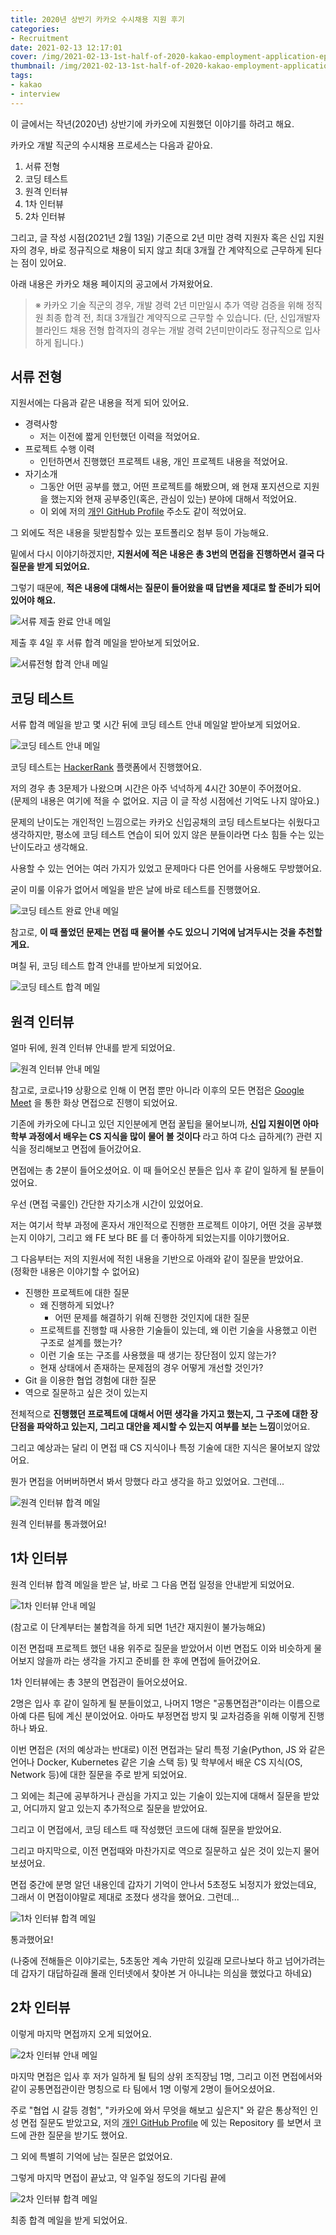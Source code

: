 ```yaml
---
title: 2020년 상반기 카카오 수시채용 지원 후기
categories:
- Recruitment
date: 2021-02-13 12:17:01
cover: /img/2021-02-13-1st-half-of-2020-kakao-employment-application-epilogue/thumbnail.png
thumbnail: /img/2021-02-13-1st-half-of-2020-kakao-employment-application-epilogue/thumbnail.png
tags:
- kakao
- interview
---
```


이 글에서는 작년(2020년) 상반기에 카카오에 지원했던 이야기를 하려고 해요.

<!-- more -->

카카오 개발 직군의 수시채용 프로세스는 다음과 같아요.

1. 서류 전형
2. 코딩 테스트
3. 원격 인터뷰
4. 1차 인터뷰
5. 2차 인터뷰

그리고, 글 작성 시점(2021년 2월 13일) 기준으로 2년 미만 경력 지원자 혹은 신입 지원자의 경우,
바로 정규직으로 채용이 되지 않고 최대 3개월 간 계약직으로 근무하게 된다는 점이 있어요.

아래 내용은 카카오 채용 페이지의 공고에서 가져왔어요.

> ※ 카카오 기술 직군의 경우, 개발 경력 2년 미만일시 추가 역량 검증을 위해 정직원 최종 합격 전, 최대 3개월간 계약직으로 근무할 수 있습니다.
> (단, 신입개발자 블라인드 채용 전형 합격자의 경우는 개발 경력 2년미만이라도 정규직으로 입사하게 됩니다.)

## 서류 전형

지원서에는 다음과 같은 내용을 적게 되어 있어요.

- 경력사항
    - 저는 이전에 짧게 인턴했던 이력을 적었어요.
- 프로젝트 수행 이력
    - 인턴하면서 진행했던 프로젝트 내용, 개인 프로젝트 내용을 적었어요.
- 자기소개
    - 그동안 어떤 공부를 했고, 어떤 프로젝트를 해봤으며, 왜 현재 포지션으로 지원을 했는지와 현재 공부중인(혹은, 관심이 있는) 분야에 대해서 적었어요.
    - 이 외에 저의 [개인 GitHub Profile](https://github.com/hoony9x) 주소도 같이 적었어요.
    
그 외에도 적은 내용을 뒷받침할수 있는 포트폴리오 첨부 등이 가능해요.

밑에서 다시 이야기하겠지만, **지원서에 적은 내용은 총 3번의 면접을 진행하면서 결국 다 질문을 받게 되었어요.**

그렇기 때문에, **적은 내용에 대해서는 질문이 들어왔을 때 답변을 제대로 할 준비가 되어 있어야 해요.**

![서류 제출 완료 안내 메일](/img/2021-02-13-1st-half-of-2020-kakao-employment-application-epilogue/document-submitted.png)

제출 후 4일 후 서류 합격 메일을 받아보게 되었어요.

![서류전형 합격 안내 메일](/img/2021-02-13-1st-half-of-2020-kakao-employment-application-epilogue/document-pass.png)

## 코딩 테스트

서류 합격 메일을 받고 몇 시간 뒤에 코딩 테스트 안내 메일알 받아보게 되었어요.

![코딩 테스트 안내 메일](/img/2021-02-13-1st-half-of-2020-kakao-employment-application-epilogue/coding_test_guide.png)

코딩 테스트는 [HackerRank](https://www.hackerrank.com/) 플랫폼에서 진행했어요.

저의 경우 총 3문제가 나왔으며 시간은 아주 넉넉하게 4시간 30분이 주어졌어요.  
(문제의 내용은 여기에 적을 수 없어요. 지금 이 글 작성 시점에선 기억도 나지 않아요.)

문제의 난이도는 개인적인 느낌으로는 카카오 신입공채의 코딩 테스트보다는 쉬웠다고 생각하지만, 평소에 코딩 테스트 연습이 되어 있지 않은 분들이라면 다소 힘들 수는 있는 난이도라고 생각해요.

사용할 수 있는 언어는 여러 가지가 있었고 문제마다 다른 언어를 사용해도 무방했어요.

굳이 미룰 이유가 없어서 메일을 받은 날에 바로 테스트를 진행했어요.

![코딩 테스트 완료 안내 메일](/img/2021-02-13-1st-half-of-2020-kakao-employment-application-epilogue/coding_test_finished.png)

참고로, **이 때 풀었던 문제는 면접 때 물어볼 수도 있으니 기억에 남겨두시는 것을 추천할게요.**

며칠 뒤, 코딩 테스트 합격 안내를 받아보게 되었어요.

![코딩 테스트 합격 메일](/img/2021-02-13-1st-half-of-2020-kakao-employment-application-epilogue/coding_test_pass.png)

## 원격 인터뷰

얼마 뒤에, 원격 인터뷰 안내를 받게 되었어요.

![원격 인터뷰 안내 메일](/img/2021-02-13-1st-half-of-2020-kakao-employment-application-epilogue/remote_interview_guide.png)

참고로, 코로나19 상황으로 인해 이 면접 뿐만 아니라 이후의 모든 면접은 [Google Meet](https://meet.google.com/) 을 통한 화상 면접으로 진행이 되었어요.

기존에 카카오에 다니고 있던 지인분에게 면접 꿀팁을 물어보니까, **신입 지원이면 아마 학부 과정에서 배우는 CS 지식을 많이 물어 볼 것이다** 라고 하여 다소 급하게(?) 관련 지식을 정리해보고 면접에 들어갔어요.

면접에는 총 2분이 들어오셨어요. 이 때 들어오신 분들은 입사 후 같이 일하게 될 분들이었어요.

우선 (면접 국룰인) 간단한 자기소개 시간이 있었어요.

저는 여기서 학부 과정에 혼자서 개인적으로 진행한 프로젝트 이야기, 어떤 것을 공부했는지 이야기, 그리고 왜 FE 보다 BE 를 더 좋아하게 되었는지를 이야기했어요.

그 다음부터는 저의 지원서에 적힌 내용을 기반으로 아래와 같이 질문을 받았어요.  
(정확한 내용은 이야기할 수 없어요)

- 진행한 프로젝트에 대한 질문
  - 왜 진행하게 되었나?
    - 어떤 문제를 해결하기 위해 진행한 것인지에 대한 질문
  - 프로젝트를 진행할 때 사용한 기술들이 있는데, 왜 이런 기술을 사용했고 이런 구조로 설계를 했는가?
  - 이런 기술 또는 구조를 사용했을 때 생기는 장단점이 있지 않는가?
  - 현재 상태에서 존재하는 문제점의 경우 어떻게 개선할 것인가?
- Git 을 이용한 협업 경험에 대한 질문
- 역으로 질문하고 싶은 것이 있는지

전체적으로 **진행했던 프로젝트에 대해서 어떤 생각을 가지고 했는지, 그 구조에 대한 장단점을 파악하고 있는지, 그리고 대안을 제시할 수 있는지 여부를 보는 느낌**이었어요.

그리고 예상과는 달리 이 면접 때 CS 지식이나 특정 기술에 대한 지식은 물어보지 않았어요.

뭔가 면접을 어버버하면서 봐서 망했다 라고 생각을 하고 있었어요. 그런데...

![원격 인터뷰 합격 메일](/img/2021-02-13-1st-half-of-2020-kakao-employment-application-epilogue/remote_interview_pass.png)

원격 인터뷰를 통과했어요!

## 1차 인터뷰

원격 인터뷰 합격 메일을 받은 날, 바로 그 다음 면접 일정을 안내받게 되었어요.

![1차 인터뷰 안내 메일](/img/2021-02-13-1st-half-of-2020-kakao-employment-application-epilogue/1st_interview_guide.png)

(참고로 이 단계부터는 불합격을 하게 되면 1년간 재지원이 불가능해요)

이전 면접때 프로젝트 했던 내용 위주로 질문을 받았어서 이번 면접도 이와 비슷하게 물어보지 않을까 라는 생각을 가지고 준비를 한 후에 면접에 들어갔어요.

1차 인터뷰에는 총 3분의 면접관이 들어오셨어요.

2명은 입사 후 같이 일하게 될 분들이었고, 나머지 1명은 "공통면접관"이라는 이름으로 아예 다른 팀에 계신 분이었어요. 아마도 부정면접 방지 및 교차검증을 위해 이렇게 진행하나 봐요.

이번 면접은 (저의 예상과는 반대로) 이전 면접과는 달리 특정 기술(Python, JS 와 같은 언어나 Docker, Kubernetes 같은 기술 스택 등) 및 학부에서 배운 CS 지식(OS, Network 등)에 대한 질문을 주로 받게 되었어요.

그 외에는 최근에 공부하거나 관심을 가지고 있는 기술이 있는지에 대해서 질문을 받았고, 어디까지 알고 있는지 추가적으로 질문을 받았어요.

그리고 이 면접에서, 코딩 테스트 때 작성했던 코드에 대해 질문을 받았어요.

그리고 마지막으로, 이전 면접때와 마찬가지로 역으로 질문하고 싶은 것이 있는지 물어보셨어요.

면접 중간에 분명 알던 내용인데 갑자기 기억이 안나서 5초정도 뇌정지가 왔었는데요, 그래서 이 면접이야말로 제대로 조졌다 생각을 했어요. 그런데...

![1차 인터뷰 합격 메일](/img/2021-02-13-1st-half-of-2020-kakao-employment-application-epilogue/1st_interview_pass.png)

통과했어요!

(나중에 전해들은 이야기로는, 5초동안 계속 가만히 있길래 모르나보다 하고 넘어가려는데 갑자기 대답하길래 몰래 인터넷에서 찾아본 거 아니냐는 의심을 했었다고 하네요)

## 2차 인터뷰

이렇게 마지막 면접까지 오게 되었어요.

![2차 인터뷰 안내 메일](/img/2021-02-13-1st-half-of-2020-kakao-employment-application-epilogue/2nd_interview_guide.png)

마지막 면접은 입사 후 저가 일하게 될 팀의 상위 조직장님 1명, 그리고 이전 면접에서와 같이 공통면접관이란 명칭으로 타 팀에서 1명 이렇게 2명이 들어오셨어요.

주로 "협업 시 갈등 경험", "카카오에 와서 무엇을 해보고 싶은지" 와 같은 통상적인 인성 면접 질문도 받았고요, 저의 [개인 GitHub Profile](https://github.com/hoony9x) 에 있는 Repository 를 보면서 코드에 관한 질문을 받기도 했어요.

그 외에 특별히 기억에 남는 질문은 없었어요.

그렇게 마지막 면접이 끝났고, 약 일주일 정도의 기다림 끝에

![2차 인터뷰 합격 메일](/img/2021-02-13-1st-half-of-2020-kakao-employment-application-epilogue/2nd_interview_pass.png)

최종 합격 메일을 받게 되었어요.

